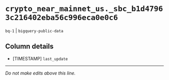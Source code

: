 # `crypto_near_mainnet_us._sbc_b1d47963c216402eba56c996eca0e0c6`
`bq-1` | `bigquery-public-data`

## Column details
* [TIMESTAMP] `last_update`

-------------------------------------------------------------------------------
*Do not make edits above this line.*
